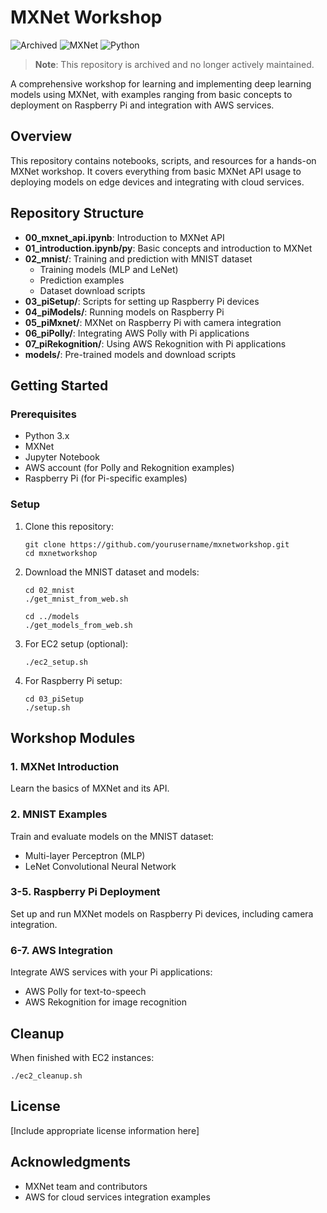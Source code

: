 # MXNet Workshop

![Archived](https://img.shields.io/badge/Status-Archived-red)
![MXNet](https://img.shields.io/badge/MXNet-Workshop-orange)
![Python](https://img.shields.io/badge/Python-3.x-blue)

> **Note**: This repository is archived and no longer actively maintained.

A comprehensive workshop for learning and implementing deep learning models using MXNet, with examples ranging from basic concepts to deployment on Raspberry Pi and integration with AWS services.

## Overview

This repository contains notebooks, scripts, and resources for a hands-on MXNet workshop. It covers everything from basic MXNet API usage to deploying models on edge devices and integrating with cloud services.

## Repository Structure

- **00_mxnet_api.ipynb**: Introduction to MXNet API
- **01_introduction.ipynb/py**: Basic concepts and introduction to MXNet
- **02_mnist/**: Training and prediction with MNIST dataset
  - Training models (MLP and LeNet)
  - Prediction examples
  - Dataset download scripts
- **03_piSetup/**: Scripts for setting up Raspberry Pi devices
- **04_piModels/**: Running models on Raspberry Pi
- **05_piMxnet/**: MXNet on Raspberry Pi with camera integration
- **06_piPolly/**: Integrating AWS Polly with Pi applications
- **07_piRekognition/**: Using AWS Rekognition with Pi applications
- **models/**: Pre-trained models and download scripts

## Getting Started

### Prerequisites

- Python 3.x
- MXNet
- Jupyter Notebook
- AWS account (for Polly and Rekognition examples)
- Raspberry Pi (for Pi-specific examples)

### Setup

1. Clone this repository:
   ```
   git clone https://github.com/yourusername/mxnetworkshop.git
   cd mxnetworkshop
   ```

2. Download the MNIST dataset and models:
   ```
   cd 02_mnist
   ./get_mnist_from_web.sh
   
   cd ../models
   ./get_models_from_web.sh
   ```

3. For EC2 setup (optional):
   ```
   ./ec2_setup.sh
   ```

4. For Raspberry Pi setup:
   ```
   cd 03_piSetup
   ./setup.sh
   ```

## Workshop Modules

### 1. MXNet Introduction
Learn the basics of MXNet and its API.

### 2. MNIST Examples
Train and evaluate models on the MNIST dataset:
- Multi-layer Perceptron (MLP)
- LeNet Convolutional Neural Network

### 3-5. Raspberry Pi Deployment
Set up and run MXNet models on Raspberry Pi devices, including camera integration.

### 6-7. AWS Integration
Integrate AWS services with your Pi applications:
- AWS Polly for text-to-speech
- AWS Rekognition for image recognition

## Cleanup

When finished with EC2 instances:
```
./ec2_cleanup.sh
```

## License

[Include appropriate license information here]

## Acknowledgments

- MXNet team and contributors
- AWS for cloud services integration examples 